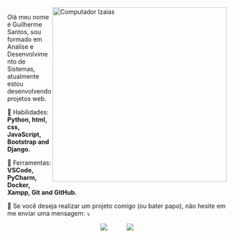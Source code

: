 <img src="https://raw.githubusercontent.com/MicaelliMedeiros/micaellimedeiros/master/image/computer-illustration.png" min-width="400px" max-width="400px" width="400px" align="right" alt="Computador Izaias">

<p align="left"> 
 Olá meu nome é Guilherme Santos, sou formado em Analise e Desenvolvimento de Sistemas, atualmente estou desenvolvendo projetos web.
</p>

<p align="left">
  🦄 Habilidades: <strong>Python, html, css, JavaScript, Bootstrap and Django.</strong>
</p>

<p align="left">
  💼 Ferramentas: <strong>VSCode, PyCharm, Docker, Xampp, Git and GitHub.</strong>
</p>
 
</p>

<p align="left">
  💌 Se você deseja realizar um projeto comigo (ou bater papo), não hesite em me enviar uma mensagem: ⤵️
</p>

<p align="center">  
   <a href="https://www.linkedin.com/in/guilherme-santos-nog-1218a4153/" alt="Linkedin">
  <img src="https://img.shields.io/badge/-Linkedin-0e76a8?style=for-the-badge&logo=Linkedin&logoColor=white&link=https://www.linkedin.com/in/iuricode" /></a>
 &nbsp;&nbsp;&nbsp;&nbsp;&nbsp;&nbsp;&nbsp;&nbsp;&nbsp;
   <a href="gs710424@gmail.com">
   <img src="https://img.shields.io/badge/gmail-D14836?&style=for-the-badge&logo=gmail&logoColor=white&link=mailto:solucaoprogramer@gmail">
</a>
 
</p>  
